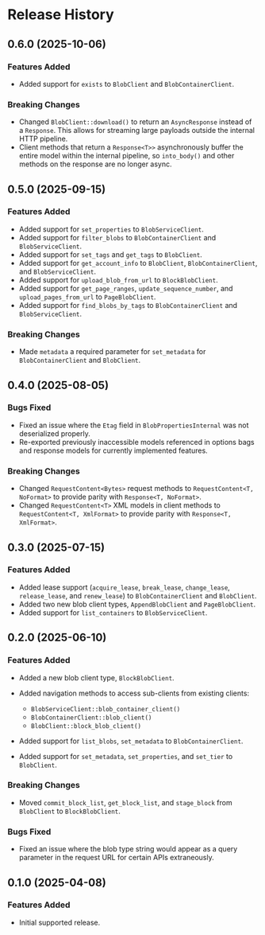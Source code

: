 # Release History

## 0.6.0 (2025-10-06)

### Features Added

- Added support for `exists` to `BlobClient` and `BlobContainerClient`.

### Breaking Changes

- Changed `BlobClient::download()` to return an `AsyncResponse` instead of a `Response`. This allows for streaming large payloads outside the internal HTTP pipeline.
- Client methods that return a `Response<T>>` asynchronously buffer the entire model within the internal pipeline, so `into_body()` and other methods on the response are no longer async.

## 0.5.0 (2025-09-15)

### Features Added

- Added support for `set_properties` to `BlobServiceClient`.
- Added support for `filter_blobs` to `BlobContainerClient` and `BlobServiceClient`.
- Added support for `set_tags` and `get_tags` to `BlobClient`.
- Added support for `get_account_info` to `BlobClient`, `BlobContainerClient`, and `BlobServiceClient`.
- Added support for `upload_blob_from_url` to `BlockBlobClient`.
- Added support for `get_page_ranges`, `update_sequence_number`, and `upload_pages_from_url` to `PageBlobClient`.
- Added support for `find_blobs_by_tags` to `BlobContainerClient` and `BlobServiceClient`.

### Breaking Changes

- Made `metadata` a required parameter for `set_metadata` for `BlobContainerClient` and `BlobClient`.

## 0.4.0 (2025-08-05)

### Bugs Fixed

- Fixed an issue where the `Etag` field in `BlobPropertiesInternal` was not deserialized properly.
- Re-exported previously inaccessible models referenced in options bags and response models for currently implemented features.

### Breaking Changes

- Changed `RequestContent<Bytes>` request methods to `RequestContent<T, NoFormat>` to provide parity with `Response<T, NoFormat>`.
- Changed `RequestContent<T>` XML models in client methods to `RequestContent<T, XmlFormat>` to provide parity with `Response<T, XmlFormat>`.

## 0.3.0 (2025-07-15)

### Features Added

- Added lease support (`acquire_lease`, `break_lease`, `change_lease`, `release_lease`, and `renew_lease`) to `BlobContainerClient` and `BlobClient`.
- Added two new blob client types, `AppendBlobClient` and `PageBlobClient`.
- Added support for `list_containers` to `BlobServiceClient`.

## 0.2.0 (2025-06-10)

### Features Added

- Added a new blob client type, `BlockBlobClient`.
- Added navigation methods to access sub-clients from existing clients:
  - `BlobServiceClient::blob_container_client()`
  - `BlobContainerClient::blob_client()`
  - `BlobClient::block_blob_client()`

- Added support for `list_blobs`, `set_metadata` to `BlobContainerClient`.
- Added support for `set_metadata`, `set_properties`, and `set_tier` to `BlobClient`.

### Breaking Changes

- Moved `commit_block_list`, `get_block_list`, and `stage_block` from `BlobClient` to `BlockBlobClient`.

### Bugs Fixed

- Fixed an issue where the blob type string would appear as a query parameter in the request URL for certain APIs extraneously.

## 0.1.0 (2025-04-08)

### Features Added

- Initial supported release.
